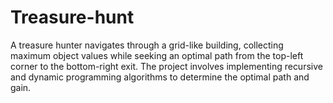 # Treasure-hunt
A treasure hunter navigates through a grid-like building, collecting maximum object values while seeking an optimal path from the top-left corner to the bottom-right exit. The project involves implementing recursive and dynamic programming algorithms to determine the optimal path and gain.
